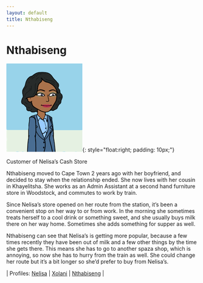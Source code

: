 ```yaml
---
layout: default
title: Nthabiseng
---
```


# Nthabiseng

![](./images/PersonaNthabiseng.png){: style="float:right; padding: 10px;"}

Customer of Nelisa’s Cash Store

Nthabiseng moved to Cape Town 2 years ago with her boyfriend, and decided to stay when the relationship ended. She now lives with her cousin in Khayelitsha. She works as an Admin Assistant at a second hand furniture store in Woodstock, and commutes to work by train.

Since Nelisa’s store opened on her route from the station, it’s been a convenient stop on her way to or from work. In the morning she sometimes treats herself to a cool drink or something sweet, and she usually buys milk there on her way home. Sometimes she adds something for supper as well.

Nthabiseng can see that Nelisa’s is getting more popular, because a few times recently they have been out of milk and a few other things by the time she gets there. This means she has to go to another spaza shop, which is annoying, so now she has to hurry from the train as well. She could change her route but it’s a bit longer so she’d prefer to buy from Nelisa’s.

| Profiles:  [Nelisa](/Persona_Nelisa.md) | [Xolani](/Persona_Xolani.md) | [Nthabiseng](/Persona_Nthabiseng.md) |
